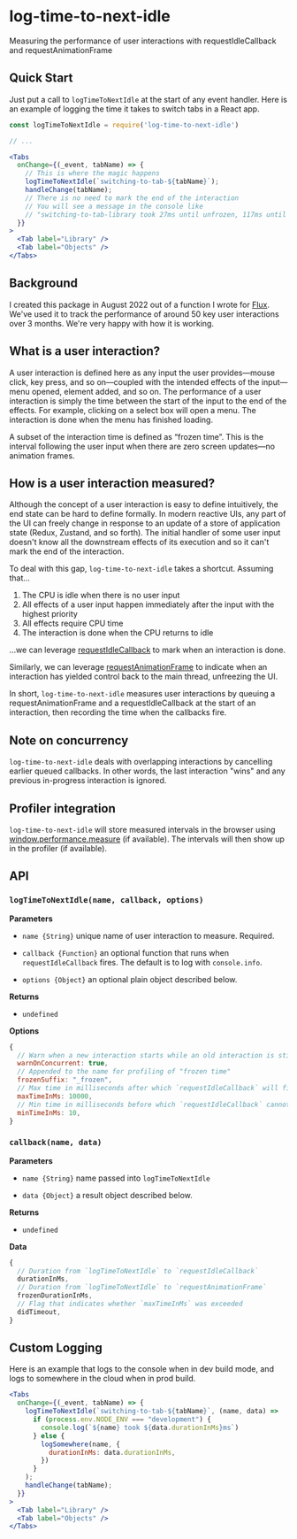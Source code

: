 # log-time-to-next-idle

Measuring the performance of user interactions with requestIdleCallback and requestAnimationFrame

## Quick Start

Just put a call to `logTimeToNextIdle` at the start of any event handler. Here is an example of logging the time it takes to switch tabs in a React app.

```jsx
const logTimeToNextIdle = require('log-time-to-next-idle')

// ...

<Tabs
  onChange={(_event, tabName) => {
    // This is where the magic happens
    logTimeToNextIdle(`switching-to-tab-${tabName}`);
    handleChange(tabName);
    // There is no need to mark the end of the interaction
    // You will see a message in the console like
    // "switching-to-tab-library took 27ms until unfrozen, 117ms until idle"
  }}
>
  <Tab label="Library" />
  <Tab label="Objects" />
</Tabs>
```

## Background

I created this package in August 2022 out of a function I wrote for [Flux](https://www.flux.ai/). We've used it to track the performance of around 50 key user interactions over 3 months. We're very happy with how it is working.

## What is a user interaction?

A user interaction is defined here as any input the user provides—mouse click, key press, and so on—coupled with the intended effects of the input—menu opened, element added, and so on. The performance of a user interaction is simply the time between the start of the input to the end of the effects. For example, clicking on a select box will open a menu. The interaction is done when the menu has finished loading.

A subset of the interaction time is defined as “frozen time”. This is the interval following the user input when there are zero screen updates––no animation frames.

## How is a user interaction measured?

Although the concept of a user interaction is easy to define intuitively, the end state can be hard to define formally. In modern reactive UIs, any part of the UI can freely change in response to an update of a store of application state (Redux, Zustand, and so forth). The initial handler of some user input doesn't know all the downstream effects of its execution and so it can't mark the end of the interaction.

To deal with this gap, `log-time-to-next-idle` takes a shortcut. Assuming that...

1. The CPU is idle when there is no user input
2. All effects of a user input happen immediately after the input with the highest priority
3. All effects require CPU time
4. The interaction is done when the CPU returns to idle

...we can leverage [requestIdleCallback](https://developer.mozilla.org/en-US/docs/Web/API/Window/requestIdleCallback) to mark when an interaction is done.

Similarly, we can leverage [requestAnimationFrame](https://developer.mozilla.org/en-US/docs/Web/API/window/requestAnimationFrame) to indicate when an interaction has yielded control back to the main thread, unfreezing the UI.

In short, `log-time-to-next-idle` measures user interactions by queuing a requestAnimationFrame and a requestIdleCallback at the start of an interaction, then recording the time when the callbacks fire.

## Note on concurrency

`log-time-to-next-idle` deals with overlapping interactions by cancelling earlier queued callbacks. In other words, the last interaction "wins" and any previous in-progress interaction is ignored.

## Profiler integration

`log-time-to-next-idle` will store measured intervals in the browser using [window.performance.measure](https://developer.mozilla.org/en-US/docs/Web/API/Performance/measure) (if available). The intervals will then show up in the profiler (if available).

## API

### `logTimeToNextIdle(name, callback, options)`

**Parameters**

- `name {String}` unique name of user interaction to measure. Required.

- `callback {Function}` an optional function that runs when `requestIdleCallback` fires. The default is to log with `console.info`.

- `options {Object}` an optional plain object described below.

**Returns**

- `undefined`

**Options**

```jsx
{
  // Warn when a new interaction starts while an old interaction is still in progress
  warnOnConcurrent: true,
  // Appended to the name for profiling of "frozen time"
  frozenSuffix: "_frozen",
  // Max time in milliseconds after which `requestIdleCallback` will fire
  maxTimeInMs: 10000,
  // Min time in milliseconds before which `requestIdleCallback` cannot fire
  minTimeInMs: 10,
}
```

### `callback(name, data)`

**Parameters**

- `name {String}` name passed into `logTimeToNextIdle`

- `data {Object}` a result object described below.

**Returns**

- `undefined`

**Data**

```jsx
{
  // Duration from `logTimeToNextIdle` to `requestIdleCallback`
  durationInMs,
  // Duration from `logTimeToNextIdle` to `requestAnimationFrame`
  frozenDurationInMs,
  // Flag that indicates whether `maxTimeInMs` was exceeded
  didTimeout,
}
```

## Custom Logging

Here is an example that logs to the console when in dev build mode, and logs to somewhere in the cloud when in prod build.

```jsx
<Tabs
  onChange={(_event, tabName) => {
    logTimeToNextIdle(`switching-to-tab-${tabName}`, (name, data) =>
      if (process.env.NODE_ENV === "development") {
        console.log(`${name} took ${data.durationInMs}ms`)
      } else {
        logSomewhere(name, {
          durationInMs: data.durationInMs,
        })
      }
    );
    handleChange(tabName);
  }}
>
  <Tab label="Library" />
  <Tab label="Objects" />
</Tabs>
```
